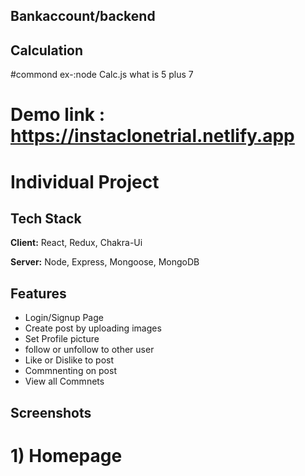 ## Bankaccount/backend
## Calculation 
#commond
ex-:node Calc.js what is 5 plus 7





# Demo link :  https://instaclonetrial.netlify.app

# Individual Project


## Tech Stack

**Client:** React, Redux, Chakra-Ui

**Server:** Node, Express, Mongoose, MongoDB


## Features

- Login/Signup Page
- Create post by uploading images
- Set Profile picture
- follow or unfollow to other user
- Like or Dislike to post
- Commnenting on post
- View all Commnets
 





## Screenshots
# 1) Homepage
